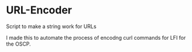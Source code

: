 # URL-Encoder
Script to make a string work for URLs

I made this to automate the process of encodng curl commands for LFI for the OSCP.

